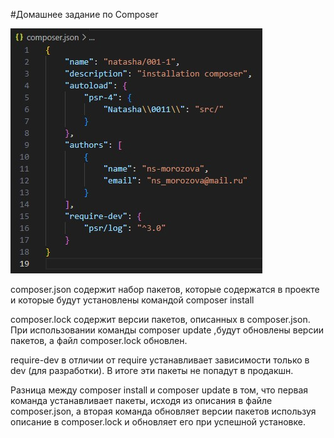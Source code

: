 #Домашнее задание по Composer

![alt text](./docs/composer.jpg)


composer.json содержит набор пакетов, которые содержатся в проекте и которые будут установлены командой composer install

composer.lock содержит версии пакетов, описанных в composer.json. При использовании команды composer update ,будут обновлены версии пакетов, а файл composer.lock обновлен.

require-dev в отличии от require устанавливает зависимости только в dev (для разработки). В итоге эти пакеты не попадут в продакшн.

Разница между composer install и composer update в том, что первая команда устанавливает пакеты, исходя из описания в файле composer.json, а вторая команда обновляет версии пакетов используя описание в composer.lock и обновляет его при успешной установке.

